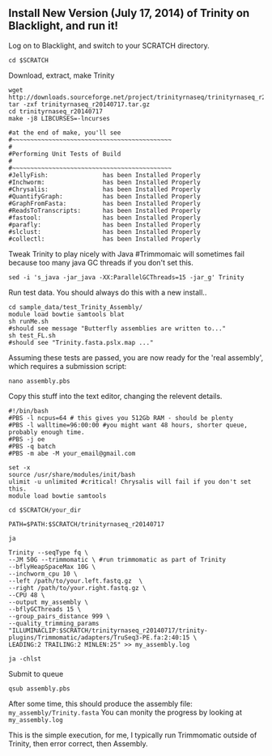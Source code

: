 Install New Version (July 17, 2014) of Trinity on Blacklight, and run it!
-

Log on to Blacklight, and switch to your SCRATCH directory.

	cd $SCRATCH
	
Download, extract, make Trinity

	wget http://downloads.sourceforge.net/project/trinityrnaseq/trinityrnaseq_r20140717.tar.gz
	tar -zxf trinityrnaseq_r20140717.tar.gz
	cd trinityrnaseq_r20140717
	make -j8 LIBCURSES=-lncurses

	#at the end of make, you'll see
	#~~~~~~~~~~~~~~~~~~~~~~~~~~~~~~~~~~~~~~~~~~~~
    #
	#Performing Unit Tests of Build
    #
	#~~~~~~~~~~~~~~~~~~~~~~~~~~~~~~~~~~~~~~~~~~~~
	#JellyFish:               has been Installed Properly
	#Inchworm:                has been Installed Properly
	#Chrysalis:               has been Installed Properly
	#QuantifyGraph:           has been Installed Properly
	#GraphFromFasta:          has been Installed Properly
	#ReadsToTranscripts:      has been Installed Properly
	#fastool:                 has been Installed Properly
	#parafly:                 has been Installed Properly
	#slclust:                 has been Installed Properly
	#collectl:                has been Installed Properly


Tweak Trinity to play nicely with Java #Trimmomaic will sometimes fail because too many java GC threads if you don't set this. 

	sed -i 's_java -jar_java -XX:ParallelGCThreads=15 -jar_g' Trinity

Run test data. You should always do this with a new install..

	cd sample_data/test_Trinity_Assembly/
	module load bowtie samtools blat
	sh runMe.sh
	#should see message "Butterfly assemblies are written to..."
	sh test_FL.sh
	#should see "Trinity.fasta.pslx.map ..."
	
Assuming these tests are passed, you are now ready for the 'real assembly', which requires a submission script:

	nano assembly.pbs

Copy this stuff into the text editor, changing the relevent details. 

	#!/bin/bash
	#PBS -l ncpus=64 # this gives you 512Gb RAM - should be plenty
	#PBS -l walltime=96:00:00 #you might want 48 hours, shorter queue, probably enough time.
	#PBS -j oe
	#PBS -q batch
	#PBS -m abe -M your_email@gmail.com

	set -x
	source /usr/share/modules/init/bash
	ulimit -u unlimited #critical! Chrysalis will fail if you don't set this. 
	module load bowtie samtools

	cd $SCRATCH/your_dir

	PATH=$PATH:$SCRATCH/trinityrnaseq_r20140717

	ja
	
	Trinity --seqType fq \
	--JM 50G --trimmomatic \ #run trimmomatic as part of Trinity
	--bflyHeapSpaceMax 10G \
	--inchworm_cpu 10 \
	--left /path/to/your.left.fastq.gz  \
	--right /path/to/your.right.fastq.gz \
	--CPU 48 \
	--output my_assembly \
	--bflyGCThreads 15 \
	--group_pairs_distance 999 \
	--quality_trimming_params "ILLUMINACLIP:$SCRATCH/trinityrnaseq_r20140717/trinity-plugins/Trimmomatic/adapters/TruSeq3-PE.fa:2:40:15 \
	LEADING:2 TRAILING:2 MINLEN:25" >> my_assembly.log

	ja -chlst

Submit to queue
	
	qsub assembly.pbs

After some time, this should produce the assembly file: `my_assembly/Trinity.fasta`
You can monity the progress by looking at `my_assembly.log`

This is the simple execution, for me, I typically run Trimmomatic outside of Trinity, then error correct, then Assembly.	
